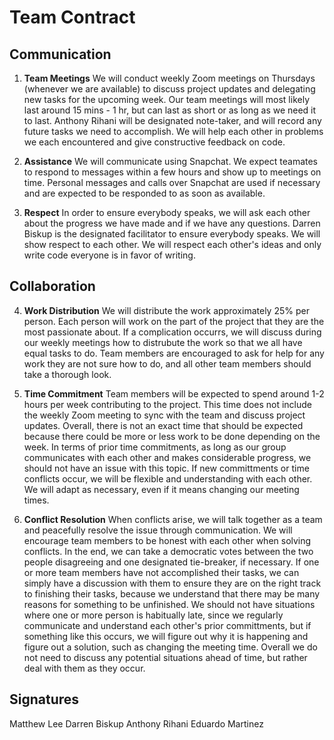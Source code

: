# Team Contract

## Communication
1. **Team Meetings** 
We will conduct weekly Zoom meetings on Thursdays (whenever we are available) to discuss project updates and delegating new tasks for the upcoming week. Our team meetings will most likely last around 15 mins - 1 hr, but can last as short or as long as we need it to last. Anthony Rihani will be designated note-taker, and will record any future tasks we need to accomplish. We will help each other in problems we each encountered and give constructive feedback on code. 

2. **Assistance** 
We will communicate using Snapchat. We expect teamates to respond to messages within a few hours and show up to meetings on time. Personal messages and calls over Snapchat are used if necessary and are expected to be responded to as soon as available.

3. **Respect** 
In order to ensure everybody speaks, we will ask each other about the progress we have made and if we have any questions. Darren Biskup is the designated facilitator to ensure everybody speaks. We will show respect to each other. We will respect each other's ideas and only write code everyone is in favor of writing.

## Collaboration

4. **Work Distribution** 
We will distribute the work approximately 25% per person. Each person will work on the part of the project that they are the most passionate about. If a complication occurrs, we will discuss during our weekly meetings how to distrubute the work so that we all have equal tasks to do. Team members are encouraged to ask for help for any work they are not sure how to do, and all other team members should take a thorough look.


5. **Time Commitment** 
Team members will be expected to spend around 1-2 hours per week contributing to the project. This time does not include the weekly Zoom meeting to sync with the team and discuss project updates. Overall, there is not an exact time that should be expected because there could be more or less work to be done depending on the week. In terms of prior time commitments, as long as our group communicates with each other and makes considerable progress, we should not have an issue with this topic. If new committments or time conflicts occur, we will be flexible and understanding with each other. We will adapt as necessary, even if it means changing our meeting times.

6. **Conflict Resolution** 
When conflicts arise, we will talk together as a team and peacefully resolve the issue through communication. We will encourage team members to be honest with each other when solving conflicts. In the end, we can take a democratic votes between the two people disagreeing and one designated tie-breaker, if necessary. If one or more team members have not accomplished their tasks, we can simply have a discussion with them to ensure they are on the right track to finishing their tasks, because we understand that there may be many reasons for something to be unfinished. We should not have situations where one or more person is habitually late, since we regularly communicate and understand each other's prior committments, but if something like this occurs, we will figure out why it is happening and figure out a solution, such as changing the meeting time. Overall we do not need to discuss any potential situations ahead of time, but rather deal with them as they occur.  

## Signatures
Matthew Lee
Darren Biskup
Anthony Rihani
Eduardo Martinez